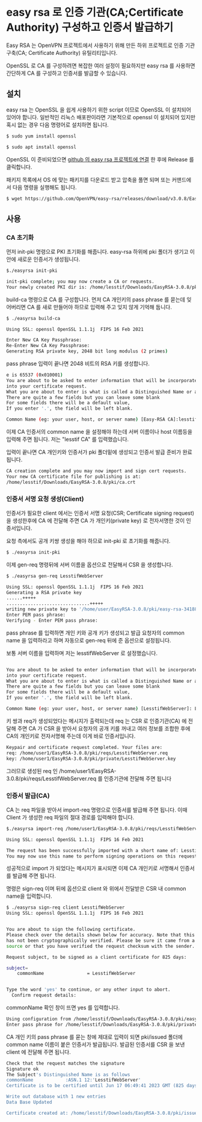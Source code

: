 # easy rsa 로 인증 기관(CA;Certificate Authority) 구성하고 인증서 발급하기

Easy RSA 는 OpenVPN 프로젝트에서 사용하기 위해 만든 하위 프로젝트로 인증 기관 구축(CA; Certificate Authority) 유틸리티입니다. 

OpenSSL 로 CA 를 구성하려면 복잡한 여러 설정이 필요하지만 easy rsa 를 사용하면 간단하게 CA 를 구성하고 인증서를 발급할 수 있습니다.



## 설치

easy rsa 는 OpenSSL 을 쉽게 사용하기 위한 script 이므로 OpenSSL 이 설치되어 있어야 합니다. 일반적인 리눅스 배포판이라면 기본적으로 openssl 이 설치되어 있지만 혹시 없는 경우 다음 명령어로 설치하면 됩니다.

```bash
$ sudo yum install openssl
```
```bash
$ sudo apt install openssl
```

OpenSSL 이 준비되었으면 [github 의 easy rsa 프로젝트에 연결](https://github.com/OpenVPN/easy-rsa/releases) 한 후에 Release 를 클릭합니다.

패키지 목록에서 OS 에 맞는 패키지를 다운로드 받고 압축을 풀면 되며 또는 커맨드에서 다음 명령을 실행해도 됩니다.

```bash
$ wget https://github.com/OpenVPN/easy-rsa/releases/download/v3.0.8/EasyRSA-3.0.8.tgz
```



## 사용

### CA 초기화

먼저 init-pki 명령으로 PKI 초기화를 해줍니다. easy-rsa 하위에 pki 폴더가 생기고 이 안에 새로운 인증서가 생성됩니다.

```bash
$./easyrsa init-pki

init-pki complete; you may now create a CA or requests.
Your newly created PKI dir is: /home/lesstif/Downloads/EasyRSA-3.0.8/pki
```
build-ca 명령으로 CA 를 구성합니다. 먼저 CA 개인키의 pass phrase 를 묻는데 잊어버리면 CA 를 새로 만들어야 하므로 입력해 주고 잊지 않게 기억해 둡니다. 
```bash
$ ./easyrsa build-ca

Using SSL: openssl OpenSSL 1.1.1j  FIPS 16 Feb 2021

Enter New CA Key Passphrase: 
Re-Enter New CA Key Passphrase: 
Generating RSA private key, 2048 bit long modulus (2 primes)
```
pass phrase 입력이 끝나면 2048 비트의 RSA 키를 생성합니다. 
```bash
e is 65537 (0x010001)
You are about to be asked to enter information that will be incorporated
into your certificate request.
What you are about to enter is what is called a Distinguished Name or a DN.
There are quite a few fields but you can leave some blank
For some fields there will be a default value,
If you enter '.', the field will be left blank.

Common Name (eg: your user, host, or server name) [Easy-RSA CA]:lesstif CA      
```
이제 CA 인증서의 common name 을 설정해야 하는데 서버 이름이나 host 이름등을 입력해 주면 됩니다. 저는 "lesstif CA" 를 입력했습니다.

입력이 끝나면 CA 개인키와 인증서가 pki 폴더밑에 생성되고 인증서 발급 준비가 완료됩니다.

```bash
CA creation complete and you may now import and sign cert requests.
Your new CA certificate file for publishing is at:
/home/lesstif/Downloads/EasyRSA-3.0.8/pki/ca.crt
```



### 인증서 서명  요청 생성(Client)

인증서가 필요한 client 에서는 인증서 서명 요청(CSR; Certificate signing request)을 생성한후에 CA 에 전달해 주면 CA 가 개인키(private key) 로 전자서명한 것이 인증서입니다.

요청 측에서도 공개 키쌍 생성을 해야 하므로 init-pki 로 초기화를 해줍니다.
```bash
$ ./easyrsa init-pki
```
이제 gen-req 명령뒤에 서버 이름을 옵션으로 전달해서 CSR 을 생성합니다. 

```bash
$ ./easyrsa gen-req LesstifWebServer

Using SSL: openssl OpenSSL 1.1.1j  FIPS 16 Feb 2021
Generating a RSA private key
......+++++
...............................+++++
writing new private key to '/home/user/EasyRSA-3.0.8/pki/easy-rsa-34188.6cwDro/tmp.Gp67YQ'
Enter PEM pass phrase:
Verifying - Enter PEM pass phrase:
```
pass phrase 를 입력하면 개인 키와 공개 키가 생성되고 발급 요청자의 common name 을 입력하라고 하며 자동으로 gen-req 뒤에 준 옵션으로 설정됩니다.

보통 서버 이름을 입력하며 저는 lesstifWebServer 로 설정했습니다.

```bash

You are about to be asked to enter information that will be incorporated
into your certificate request.
What you are about to enter is what is called a Distinguished Name or a DN.
There are quite a few fields but you can leave some blank
For some fields there will be a default value,
If you enter '.', the field will be left blank.

Common Name (eg: your user, host, or server name) [LesstifWebServer]: LesstifWebServer
```

키 쌍과 req가 생성되었다는 메시지가 출력되는데 req 는 CSR 로 인증기관(CA) 에 전달해 주면 CA 가 CSR 을 받아서 요청자의 공개 키를 꺼내고 여러 정보를 조합한 후에 CA의 개인키로 전자서명해 주는데 이게 바로 인증서입니다.

```bash
Keypair and certificate request completed. Your files are:
req: /home/user1/EasyRSA-3.0.8/pki/reqs/LesstifWebServer.req
key: /home/user1/EasyRSA-3.0.8/pki/private/LesstifWebServer.key
```
그러므로 생성된 req 인 /home/user1/EasyRSA-3.0.8/pki/reqs/LesstifWebServer.req 를 인증기관에 전달해 주면 됩니다



### 인증서 발급(CA)

CA 는 req 파일을 받아서 import-req 명령으로 인증서를 발급해 주면 됩니다. 이때 Client 가 생성한 req 파일의 절대 경로를 입력해야 합니다.

```bash
$./easyrsa import-req /home/user1/EasyRSA-3.0.8/pki/reqs/LesstifWebServer.req LesstifWebServer

Using SSL: openssl OpenSSL 1.1.1j  FIPS 16 Feb 2021

The request has been successfully imported with a short name of: LesstifWebServer
You may now use this name to perform signing operations on this request.
```

성공적으로 import 가 되었다는 메시지가 표시되면 이제 CA 개인키로 서명해서 인증서를 발급해 주면 됩니다.

명령은 sign-req 이며 뒤에 옵션으로 client 와 위에서 전달받은 CSR 내 common name을 입력합니다.

```bash
$ ./easyrsa sign-req client LesstifWebServer
Using SSL: openssl OpenSSL 1.1.1j  FIPS 16 Feb 2021


You are about to sign the following certificate.
Please check over the details shown below for accuracy. Note that this request
has not been cryptographically verified. Please be sure it came from a trusted
source or that you have verified the request checksum with the sender.

Request subject, to be signed as a client certificate for 825 days:

subject=
    commonName                = LesstifWebServer


Type the word 'yes' to continue, or any other input to abort.
  Confirm request details: 
```

  commonName 확인 창이 뜨면 yes 를 입력합니다.
  ```bash
Using configuration from /home/lesstif/Downloads/EasyRSA-3.0.8/pki/easy-rsa-36037.BzVS1I/tmp.egTrHW
Enter pass phrase for /home/lesstif/Downloads/EasyRSA-3.0.8/pki/private/ca.key:
  ```
CA 개인 키의 pass phrase 를 묻는 창에 제대로 입력이 되면 pki/issued 폴더에 common name 이름이 붙은 인증서가 발급됩니다. 발급된 인증서를 CSR 을 보낸 client 에 전달해 주면 됩니다. 
```bash
Check that the request matches the signature
Signature ok
The Subject's Distinguished Name is as follows
commonName            :ASN.1 12:'LesstifWebServer'
Certificate is to be certified until Jun 17 06:49:41 2023 GMT (825 days)

Write out database with 1 new entries
Data Base Updated

Certificate created at: /home/lesstif/Downloads/EasyRSA-3.0.8/pki/issued/LesstifWebServer.crt
```
